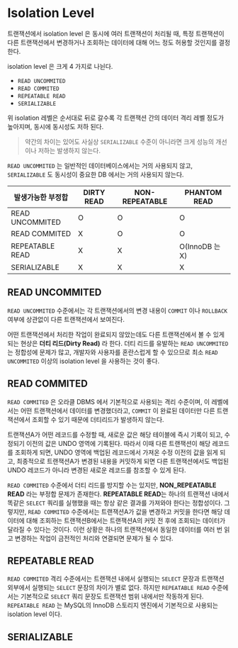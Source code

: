 # Isolation Level
트랜잭션에서 isolation level 은 동시에 여러 트랜잭션이 처리될 때, 특정 트랜잭션이 다른 트랜잭션에서 변경하거나 조회하는 데이터에 대해 
어느 정도 허용할 것인지를 결정한다. 

isolation level 은 크게 4 가지로 나뉜다.
- `READ UNCOMMITED`
- `READ COMMITED`
- `REPEATABLE READ`
- `SERIALIZABLE`

위 isolation 레벨은 순서대로 뒤로 갈수록 각 트랜잭션 간의 데이터 격리 레벨 정도가 높아지며, 동시에 동시성도 저하 된다. 
> 약간의 차이는 있어도 사실상 `SERIALIZABLE` 수준이 아니라면 크게 성능의 개선이나 저하는 발생하지 않는다.

`READ UNCOMMITED` 는 일반적인 데이터베이스에서는 거의 사용되지 않고, `SERIALIZABLE` 도 동시성이 중요한 DB 에서는 거의 사용되지 않는다.


발생가능한 부정합|DIRTY READ|NON-REPEATABLE|PHANTOM READ
-------------|-------------|-------------|-------------
READ UNCOMMITED|O|O|O
READ COMMITED|X|O|O
REPEATABLE READ|X|X|O(InnoDB 는 X)
SERIALIZABLE|X|X|X

## READ UNCOMMITED
`READ UNCOMMITED` 수준에서는 각 트랜잭션에서의 변경 내용이 `COMMIT` 이나 `ROLLBACK` 여부에 상관없이 다른 트랜잭션에서 보여진다. 

어떤 트랜잭션에서 처리한 작업이 완료되지 않았는데도 다른 트랜잭션에서 볼 수 있게 되는 현상은 **더티 리드(Dirty Read)** 라 한다. 
더티 리드를 유발하는 `READ UNCOMMITED` 는 정합성에 문제가 많고, 개발자와 사용자를 혼란스럽게 할 수 있으므로 최소 `READ UNCOMMITED` 이상의 
isolation level 을 사용하는 것이 좋다. 

## READ COMMITED
`READ COMMITED` 은 오라클 DBMS 에서 기본적으로 사용되는 격리 수준이며, 
이 레벨에서는 어떤 트랜잭션에서 데이터를 변경했더라고, `COMMIT` 이 완료된 데이터만 다른 트랜잭션에서 조회할 수 있기 때문에 더티리드가 발생하지 않는다.  

트랜잭션A가  어떤 레코드를 수정할 때, 새로운 값은 해당 테이블에 즉시 기록이 되고, 수정되기 이전의 값은 UNDO 영역에 기록된다. 
따라서 이때 다른 트랜잭션이 해당 레코드를 조회하게 되면, UNDO 영역에 백업된 레코드에서 가져온 수정 이전의 값을 읽게 되고, 최종적으로 
트랜잭션A가 변경된 내용을 커밋하게 되면 다른 트랜잭션에서도 백업된 UNDO 레코드가 아니라 변경된 새로운 레코드를 참조할 수 있게 된다. 

`READ COMMITED` 수준에서 더티 리드를 방지할 수는 있지만, **NON_REPEATABLE READ** 라는 부정합 문제가 존재한다. **REPEATABLE READ**는 
하나의 트랜잭션 내에서 똑같은 `SELECT` 쿼리를 실행했을 때는 항상 같은 결과를 가져와야 한다는 정합성이다. 
그렇지만, `READ COMMITED` 수준에서는 트랜잭션A가 값을 변경하고 커밋을 한다면 해당 데이터에 대해 조회하는 트랜잭션B에서는 
트랜잭션A의 커밋 전 후에 조회되는 데이터가 달라질 수 있다는 것이다. 이런 상황은 하나의 트랜잭션에서 동일한 데이터를 여러 번 
읽고 변경하는 작업이 금전적인 처리와 연결되면 문제가 될 수 있다. 

## REPEATABLE READ
`READ COMMITED` 격리 수준에서는 트랜잭션 내에서 실행되는 `SELECT` 문장과 트랜잭션 외부에서 실행되는 `SELECT` 문장의 차이가 별로 없다. 
하지만 `REPEATABLE READ` 수준에서는 기본적으로 `SELECT` 쿼리 문장도 트랜잭션 범위 내에서만 작동하게 된다. 
`REPEATABLE READ` 는 MySQL의 InnoDB 스토리지 엔진에서 기본적으로 사용되는 isolation level 이다. 

## SERIALIZABLE

